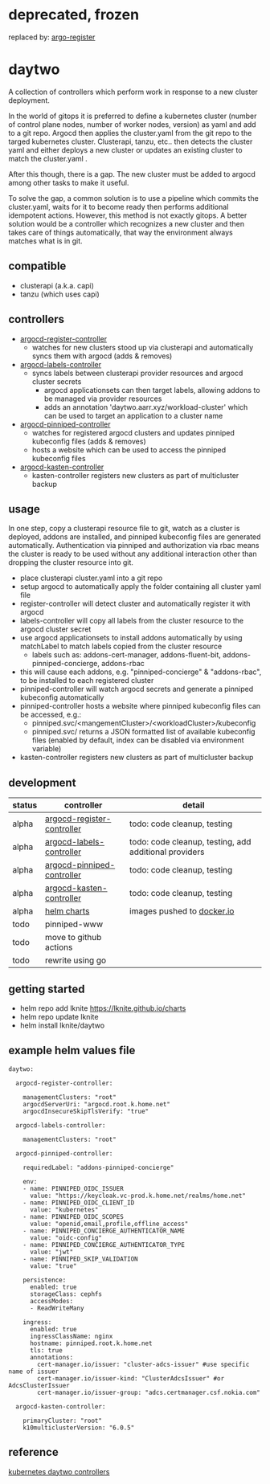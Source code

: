 # deprecated, frozen
replaced by:
[argo-register](https://gitlab.com/lknite/argo-register)

# daytwo
A collection of controllers which perform work in response to a new cluster deployment.

In the world of gitops it is preferred to define a kubernetes cluster (number of control plane nodes, number of
worker nodes, version) as yaml and add to a git repo.  Argocd then applies the cluster.yaml from the git repo to
the targed kubernetes cluster.  Clusterapi, tanzu, etc.. then detects the cluster yaml and either deploys a new
cluster or updates an existing cluster to match the cluster.yaml .

After this though, there is a gap.  The new cluster must be added to argocd among other tasks to make it useful.

To solve the gap, a common solution is to use a pipeline which commits the cluster.yaml, waits for it to become
ready then performs additional idempotent actions.  However, this method is not exactly gitops.  A better solution
would be a controller which recognizes a new cluster and then takes care of things automatically, that way the
environment always matches what is in git.

## compatible
- clusterapi (a.k.a. capi)
- tanzu (which uses capi)

## controllers
- [argocd-register-controller](https://github.com/lknite/daytwo/tree/main/argocd-register-controller)
  - watches for new clusters stood up via clusterapi and automatically syncs them with argocd (adds & removes)
- [argocd-labels-controller](https://github.com/lknite/daytwo/tree/main/argocd-labels-controller)
  - syncs labels between clusterapi provider resources and argocd cluster secrets
    - argocd applicationsets can then target labels, allowing addons to be managed via provider resources
    - adds an annotation 'daytwo.aarr.xyz/workload-cluster' which can be used to target an application to a cluster name
- [argocd-pinniped-controller](https://github.com/lknite/daytwo/tree/main/argocd-pinniped-controller)
  - watches for registered argocd clusters and updates pinniped kubeconfig files (adds & removes)
  - hosts a website which can be used to access the pinniped kubeconfig files
- [argocd-kasten-controller](https://github.com/lknite/daytwo/tree/main/argocd-kasten-controller)
  - kasten-controller registers new clusters as part of multicluster backup

## usage
In one step, copy a clusterapi resource file to git, watch as a cluster is deployed, addons are installed, and pinniped kubeconfig files are generated automatically.  Authentication via pinniped and authorization via rbac means the cluster is ready to be used without any additional interaction other than dropping the cluster resource into git.

- place clusterapi cluster.yaml into a git repo
- setup argocd to automatically apply the folder containing all cluster yaml file
- register-controller will detect cluster and automatically register it with argocd
- labels-controller will copy all labels from the cluster resource to the argocd cluster secret
- use argocd applicationsets to install addons automatically by using matchLabel to match labels copied from the cluster resource
  - labels such as: addons-cert-manager, addons-fluent-bit, addons-pinniped-concierge, addons-rbac
- this will cause each addons, e.g. "pinniped-concierge" & "addons-rbac", to be installed to each registered cluster
- pinniped-controller will watch argocd secrets and generate a pinniped kubeconfig automatically
- pinniped-controller hosts a website where pinniped kubeconfig files can be accessed, e.g.:
  - pinniped.svc/\<mangementCluster\>/\<workloadCluster\>/kubeconfig
  - pinniped.svc/ returns a JSON formatted list of available kubeconfig files (enabled by default, index can be disabled via environment variable)
- kasten-controller registers new clusters as part of multicluster backup

## development
| status  | controller                    | detail                                  |
|---------|-------------------------------|-----------------------------------------|
| alpha   | [argocd-register-controller](https://github.com/lknite/daytwo/tree/main/argocd-register-controller) | todo: code cleanup, testing |
| alpha   | [argocd-labels-controller](https://github.com/lknite/daytwo/tree/main/argocd-labels-controller)     | todo: code cleanup, testing, add additional providers |
| alpha   | [argocd-pinniped-controller](https://github.com/lknite/daytwo/tree/main/argocd-pinniped-controller) | todo: code cleanup, testing |
| alpha   | [argocd-kasten-controller](https://github.com/lknite/daytwo/tree/main/argocd-kasten-controller)     | todo: code cleanup, testing |
| alpha   | [helm charts](https://lknite.github.io/charts) | images pushed to [docker.io](https://hub.docker.com/repositories/lknite) |
| todo    | pinniped-www                  |                                         |
| todo    | move to github actions        |                                         |
| todo    | rewrite using go              |                                         |

## getting started
- helm repo add lknite https://lknite.github.io/charts
- helm repo update lknite
- helm install lknite/daytwo

## example helm values file
```
daytwo:

  argocd-register-controller:

    managementClusters: "root"
    argocdServerUri: "argocd.root.k.home.net"
    argocdInsecureSkipTlsVerify: "true"

  argocd-labels-controller:

    managementClusters: "root"

  argocd-pinniped-controller:

    requiredLabel: "addons-pinniped-concierge"

    env:
    - name: PINNIPED_OIDC_ISSUER
      value: "https://keycloak.vc-prod.k.home.net/realms/home.net"
    - name: PINNIPED_OIDC_CLIENT_ID
      value: "kubernetes"
    - name: PINNIPED_OIDC_SCOPES
      value: "openid,email,profile,offline_access"
    - name: PINNIPED_CONCIERGE_AUTHENTICATOR_NAME
      value: "oidc-config"
    - name: PINNIPED_CONCIERGE_AUTHENTICATOR_TYPE
      value: "jwt"
    - name: PINNIPED_SKIP_VALIDATION
      value: "true"

    persistence:
      enabled: true
      storageClass: cephfs
      accessModes:
      - ReadWriteMany

    ingress:
      enabled: true
      ingressClassName: nginx
      hostname: pinniped.root.k.home.net
      tls: true
      annotations:
        cert-manager.io/issuer: "cluster-adcs-issuer" #use specific name of issuer
        cert-manager.io/issuer-kind: "ClusterAdcsIssuer" #or AdcsClusterIssuer
        cert-manager.io/issuer-group: "adcs.certmanager.csf.nokia.com"

  argocd-kasten-controller:

    primaryCluster: "root"
    k10multiclusterVersion: "6.0.5"
```

## reference ##
[kubernetes daytwo controllers](https://www.travisloyd.xyz/2023/07/08/kubernetes-daytwo-controllers/)
